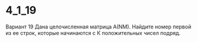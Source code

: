 # 4_1_19
Вариант 19
Дана целочисленная матрица A(NM). Найдите номер первой из ее строк, которые
начинаются с К положительных чисел подряд.
